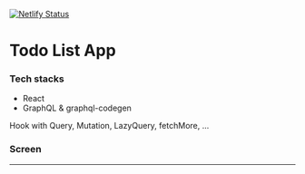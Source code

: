 [![Netlify Status](https://api.netlify.com/api/v1/badges/e1c1a6a0-18e4-474a-9e09-815f7a814d05/deploy-status)](https://app.netlify.com/sites/trusting-jennings-25709b/deploys)

# Todo List App

### Tech stacks

- React
- GraphQL & graphql-codegen

Hook with Query, Mutation, LazyQuery, fetchMore, ...

### Screen

---
